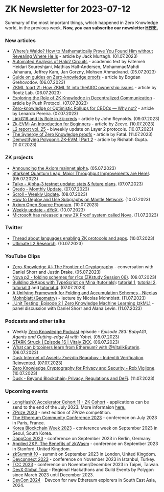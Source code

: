 # ZK Newsletter for 2023-07-12
Summary of the most important things, which happened in Zero Knowledge world, in the previous week. **Now, you can subscribe our newsletter [HERE.](https://zknewsletter.com/)**

### New articles 
* [Where’s Waldo? How to Mathematically Prove You Found Him without Revealing Where He Is](https://www.scientificamerican.com/article/wheres-waldo-how-to-prove-you-found-him-without-revealing-where-he-is/) - article by Jack Murtagh. (01.07.2023)
* [Automated Analysis of Halo2 Circuits](https://eprint.iacr.org/2023/1051.pdf/) - academic text by Fatemeh Heidari Soureshjani, Mathias Hall-Andersen, MohammadMahdi Jahanara, Jeffrey Kam, Jan Gorzny, Mohsen Ahmadvand. (05.07.2023)
* [Guide on guides on Zero-knowledge proofs](https://medium.com/@grehovodovbo/guide-to-understanding-guides-on-zero-knowledge-proofs-9ec4e8c4dff2) - article by Bogdan Grehovodov. (06.07.2023)
* [ZKML (part 2): How ZKML fit into theAIGC ownership issues](https://medium.com/@rootzlab/zkml-part-2-how-zkml-fit-into-theaigc-ownership-issues-4d284272de68) - article by Rootz Lab. (06.07.2023)
* [Exploring the Role of ZK Knowledge in Decentralized Communication](https://medium.com/push-protocol/exploring-the-role-of-zk-knowledge-in-decentralized-communication-58d6bc7aa6dc) - article by Push Protocol. (07.07.2023)
* [Zero-knowledge or Optimistic Rollups for CBDCs — Why not?](https://medium.com/@Sciammarella/zero-knowledge-or-optimistic-rollups-for-cbdcs-why-not-8c2dd27fac87) - article by Lenardo Pereira. (07.07.2023)
* [LinkG16 and Its Role in zk-creds](https://medium.com/@gweiworld/linkg16-and-its-role-in-zk-creds-a5d7daab5e2b) - article by John Reynolds. (09.07.2023)
* [Zk-EVM: An Introduction for Beginners](https://medium.com/zeeve/zk-evm-an-introduction-for-beginners-b467df31b081) - article by Zeeve. (10.07.2023)
* [L2 report vol. 25](https://medium.com/paradigm-research/l2-report-vol-25-e913c4bb59fa) - biweekly update on Layer 2 protocols. (10.07.2023)
* [The Synergy of Zero Knowledge proofs](https://ntrofatal.medium.com/the-synergy-of-zero-knowledge-proof-a6d67b2223b9) - article by Fatal. (11.07.2023)
* [Demystifying Polygon’s ZK-EVM | Part 2](https://medium.com/banana-sdk/demystifying-polygons-zk-evm-part-2-d6d873a6f82c) - article by Rishabh Gupta. (11.07.2023)

### ZK projects
* [Announcing the Axiom mainnet alpha](https://www.axiom.xyz/blog/alpha). (05.07.2023)
* [Starknet Quantum Leap: Major Throughput Improvements are Here!](https://www.starknet.io/en/posts/ecosystem/starknet-quantum-leap-major-throughput-improvements-are-here). (05.07.2023)
* [Taiko - Alpha-3 testnet update: stats & future plans](https://taiko.mirror.xyz/LBukIvc5nRfNdbzk3_bDZNkBRSmavFp_D90IkBYCuFk). (07.07.2023)
* [Qredo - Monthly Update](https://twitter.com/QredoNetwork/status/1677311101111812096). (07.07.2023)
* [Scroll - Weekly Update](https://twitter.com/Scroll_ZKP/status/1677462410939236352). (08.07.2023)
* [How to Deploy and Use Subgraphs on Mantle Network](https://www.mantle.xyz/blog/developers/deploy-and-use-subgraphs-mantle-network). (10.07.2023)
* [Axiom Open Source Program](https://www.axiom.xyz/open-source-v2). (10.07.2023)
* [Weekly update - dYdX](https://twitter.com/dydxfoundation/status/1678455602069086222). (10.07.2023) 
* [Microsoft has released a new ZK Proof system called Nova](https://huobi-ventures.medium.com/nova-a-new-chapter-in-zero-knowledge-proofs-108110cd816e). (11.07.2023)

### Twitter
* [Thread about languages enabling ZK protocols and apps](https://twitter.com/ZKValidator/status/1678479827613917184). (10.07.2023)
* [Ultimate L2 Research](https://twitter.com/Moomsxxx/status/1678465414886481922). (10.07.2023)

### YouTube Clips
* [Zero-Knowledge AI: The Frontier of Cryptography](https://www.youtube.com/watch?v=tbyTymGWCak) - conversation with Daniel Shorr and Justin Drake. (05.07.2023)
* [Nova p2 - folding schemes for r1cs (ZKstudy Session 06)](https://www.youtube.com/watch?v=ZPH1dC54t0k). (09.07.2023)
* [Building zkApps with TypeScript on Mina (tutorials)](https://www.youtube.com/watch?v=eRkqAE8TrMM):
 [tutorial 1](https://www.youtube.com/watch?v=Sj9lTmgjDXY), [tutorial 2](https://www.youtube.com/watch?v=B5mniTExWaY), [tutorial 3](https://www.youtube.com/watch?v=VaewbDp28jU) and [tutorial 4](https://www.youtube.com/watch?v=nxM7VmJqoU4). (07.07.2023)
* [A Unifying Framework for Folding and Accumulation Schemes - Nicolas Mohnblatt (Geometry)](https://www.youtube.com/watch?v=Dt6Hru4Ki28) - lecture by Nicolas Mohnblatt. (11.07.2023)
* [ _Unit Testing: Episode 2 | Zero Knowledge Machine Learning (zkML)](https://www.youtube.com/watch?v=VPLE8xQ3WoM) - panel discussion with Daniel Shorr and Alana Levin. (11.07.2023)

### Podcasts and other talks
* Weekly [Zero Knowledge Podcast](https://zeroknowledge.fm/283-2/) episode - *Episode 283: BabyAGI, Agents and Cutting-edge AI with Yohei*. (05.07.2023) 
* [STARK Struck | Episode 16 | Vitaly ZKX](https://www.youtube.com/watch?v=iM7YRMZ_1CE). (06.07.2023)
* [What can bitcoiners learn from Ethereum? with @VitalikButerin](https://twitter.com/TaprootWizards/status/1676993041565925376). (06.07.2023)
* [Dusk Internet of Assets: Zvezdin Bearabov - Indentiti Verification Reinvented](https://open.spotify.com/episode/3LQsPi1gXokXkWX2aiaQBy?si=2666da92b1ca4a90). (07.07.2023)
* [Zero Knowledge Cryptography for Privacy and Security - Rob Viglione](https://www.youtube.com/watch?v=JwxjZBH-OdE). (10.07.2023)
* [Dusk - Beyond Blockchain; Privacy, Regulations and DeFi](https://twitter.com/DuskFoundation/status/1677253673116680194). (11.07.2023)

### Upcoming events
* [LongHashX Accelerator Cohort 11 - ZK Cohort](https://longhashventures.typeform.com/ZKCohort?typeform-source=t.co) - applications can be send to the end of the July 2023. More informaion [here.](https://www.longhash.vc/accelerator/zk-accelerator/)
* [ZPrize 2023](https://www.zprize.io/blog/announcing-zprize-2023) - next edition of ZPrize competition.
* [The Ethereum Community Conference 2023](https://www.ethcc.io/) - conference on July 2023 in Paris, France.
* [Korea Blockchain Week 2023](https://koreablockchainweek.com/) - conference week on September 2023 in Seoul, South Korea. 
* [DappCon 2023](https://www.dappcon.io/#about) - conference on September 2023 in Berlin, Germany.
* [Applied ZKP: The Benefits of zkWasm](https://law.stanford.edu/codex-the-stanford-center-for-legal-informatics/projects/zero-knowledge-cryptography/) - conference on September 2023 in Stanford, United Kingdom.
* [zkSummit 10](https://www.zksummit.com/) - summit on September 2023 in London, United Kingdom.
* [Devconnect 2023](https://devconnect.org/) - conference on November 2023 in Istanbul, Turkey.
* [TCC 2023](https://tcc.iacr.org/2023/) - conference on November/December 2023 in Taipei, Taiwan.
* [DevX Global Tour](https://polygon.technology/blog/polygon-labs-announces-devx-global-tour) - Regional Hackathons and Guild Events by Polygon since March 2023 until December 2023.
* [DevCon 2024](https://devcon.org/) - Devcon for new Ethereum explorers in South East Asia, 2024.
